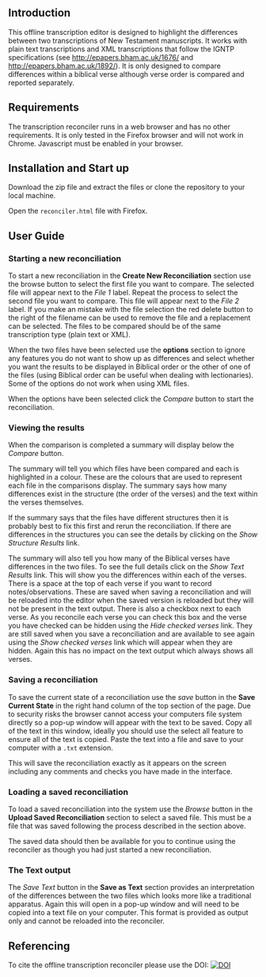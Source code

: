 Introduction
---

This offline transcription editor is designed to highlight the differences between two transcriptions of New Testament manuscripts.
It works with plain text transcriptions and XML transcriptions that follow the IGNTP specifications (see http://epapers.bham.ac.uk/1676/ and http://epapers.bham.ac.uk/1892/). It is only designed to compare differences within a biblical verse although verse order is compared and reported separately.


Requirements
---

The transcription reconciler runs in a web browser and has no other requirements. It is only tested in the Firefox browser and will not work in Chrome. Javascript must be enabled in your browser.



Installation and Start up
---

Download the zip file and extract the files or clone the repository to your local machine.

Open the ```reconciler.html``` file with Firefox.


User Guide
---

### Starting a new reconciliation
To start a new reconciliation in the **Create New Reconciliation** section use the browse button to select the first file you want to compare. The selected file will appear next to the *File 1* label. Repeat the process to select the second file you want to compare. This file will appear next to the *File 2* label. If you make an mistake with the file selection the red delete button to the right of the filename can be used to remove the file and a replacement can be selected. The files to be compared should be of the same transcription type (plain text or XML).

When the two files have been selected use the **options** section to ignore any features you do not want to show up as differences and select whether you want the results to be displayed in Biblical order or the other of one of the files (using Biblical order can be useful when dealing with lectionaries). Some of the options do not work when using XML files.

When the options have been selected click the *Compare* button to start the reconciliation.

### Viewing the results

When the comparison is completed a summary will display below the *Compare* button.

The summary will tell you which files have been compared and each is highlighted in a colour. These are the colours that are used to represent each file in the comparisons display. The summary says how many differences exist in the structure (the order of the verses) and the text within the verses themselves.

If the summary says that the files have different structures then it is probably best to fix this first and rerun the reconciliation. If there are differences in the structures you can see the details by clicking on the *Show Structure Results* link.

The summary will also tell you how many of the Biblical verses have differences in the two files. To see the full details click on the *Show Text Results* link. This will show you the differences within each of the verses. There is a space at the top of each verse if you want to record notes/observations. These are saved when saving a reconciliation and will be reloaded into the editor when the saved version is reloaded but they will not be present in the text output. There is also a checkbox next to each verse. As you reconcile each verse you can check this box and the verse you have checked can be hidden using the *Hide checked verses* link. They are still saved when you save a reconciliation and are available to see again using the *Show checked verses* link which will appear when they are hidden. Again this has no impact on the text output which always shows all verses.


### Saving a reconciliation

To save the current state of a reconciliation use the *save* button in the **Save Current State** in the right hand column of the top section of the page. Due to security risks the browser cannot access your computers file system directly so a pop-up window will appear with the text to be saved. Copy all of the text in this window, ideally you should use the select all feature to ensure all of the text is copied. Paste the text into a file and save to your computer with a ```.txt``` extension.

This will save the reconciliation exactly as it appears on the screen including any comments and checks you have made in the interface.

### Loading a saved reconciliation

To load a saved reconciliation into the system use the *Browse* button in the **Upload Saved Reconciliation** section to select a saved file. This must be a file that was saved following the process described in the section above.

The saved data should then be available for you to continue using the reconciler as though you had just started a new reconciliation.


### The Text output

The *Save Text* button in the **Save as Text** section provides an interpretation of the differences between the two files which looks more like a traditional apparatus. Again this will open in a pop-up window and will need to be copied into a text file on your computer. This format is provided as output only and cannot be reloaded into the reconciler.



Referencing
---

To cite the offline transcription reconciler please use the DOI: [![DOI](https://zenodo.org/badge/DOI/10.5281/zenodo.7154255.svg)](https://doi.org/10.5281/zenodo.7154255)